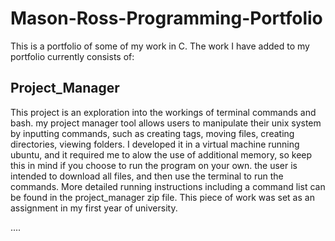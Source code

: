 # Mason-Ross-Programming-Portfolio
This is a portfolio of some of my work in C.
The work I have added to my portfolio currently consists of:

Project_Manager
---------------
This project is an exploration into the workings of terminal commands and bash.
my project manager tool allows users to manipulate their unix system by inputting commands, such as
creating tags, moving files, creating directories, viewing folders. 
I developed it in a virtual machine running ubuntu, and it required me to alow the use of additional memory, so keep this in mind if you choose to 
run the program on your own. 
the user is intended to download all files, and then use the terminal to run the commands.
More detailed running instructions including a command list can be found in the project_manager zip file.
This piece of work was set as an assignment in my first year of university.

....
